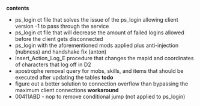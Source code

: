 **contents**
* ps_login ct file that solves the issue of the ps_login allowing client version -1 to pass through the service
* ps_login ct file that will decrease the amount of failed logins allowed before the client gets disconnected
* ps_login with the aforementioned mods applied plus anti-injection (nubness) and handshake fix (anton)
* Insert_Action_Log_E procedure that changes the mapid and coordinates of characters that log off in D2
* apostrophe removal query for mobs, skills, and items that should be executed after updating the tables
**todo**
* figure out a better solution to connection overflow than bypassing the maximum client connections
**workaround**
* 00411ABD - nop to remove conditional jump (not applied to ps_login)
